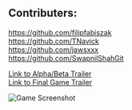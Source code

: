 ## Contributers: <br />
https://github.com/filipfabiszak <br />
https://github.com/TNavick <br />
https://github.com/jawsxxx <br />
https://github.com/SwapnilShahGit <br />

[Link to Alpha/Beta Trailer](https://youtu.be/mL_yEtKeKn0)<br />
[Link to Final Game Trailer](https://youtu.be/Ti2v3vYL8pU)

![Game Screenshot](gameFolder/res/pics/game_screenshot.png?raw=true "Title")

